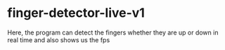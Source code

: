# finger-detector-live-v1
Here, the program can detect the fingers whether they are up or down in real time and also shows us the fps
